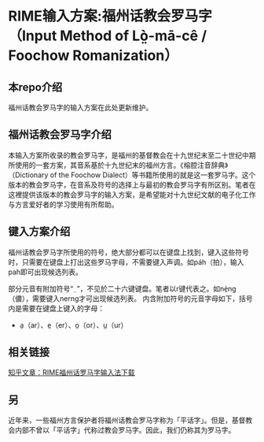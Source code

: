 # RIME输入方案:福州话教会罗马字（Input Method of Lò̤-mā-cê / Foochow Romanization）

## 本repo介绍
福州话教会罗马字的输入方案在此处更新维护。

## 福州话教会罗马字介绍
本输入方案所收录的教会罗马字，是福州的基督教会在十九世纪末至二十世纪中期所使用的一套方案，其音系基於十九世纪末的福州方言。《榕腔注音辞典》（Dictionary of the Foochow Dialect）等书籍所使用的就是这一套罗马字。这个版本的教会罗马字，在音系及符号的选择上与最初的教会罗马字有所区别。笔者在这裡提供该版本的教会罗马字的输入方案，是希望能对十九世纪文献的电子化工作与方言爱好者的学习使用有所帮助。

## 键入方案介绍
福州话教会罗马字所使用的符号，绝大部分都可以在键盘上找到，键入这些符号时，只需要在键盘上打出这些罗马字母，不需要键入声调。如páh（拍），输入pah即可出现候选列表。

部分元音有附加符号“ ̤ ”，不见於二十六键键盘。笔者以r键代表之。如nè̤ng（儂），需要键入nerng才可出现候选列表。
内含附加符号的元音字母如下，括号内是需要在键盘上键入的字母：
- a̤（ar）、e̤（er）、o̤（or）、ṳ（ur）

## 相关链接
[知乎文章：RIME福州话罗马字输入法下载](https://zhuanlan.zhihu.com/p/92159734)

## 另
近年来，一些福州方言保护者将福州话教会罗马字称为「平话字」。但是，基督教会内部不曾以「平话字」代称过教会罗马字。因此，我们仍称其为罗马字。
